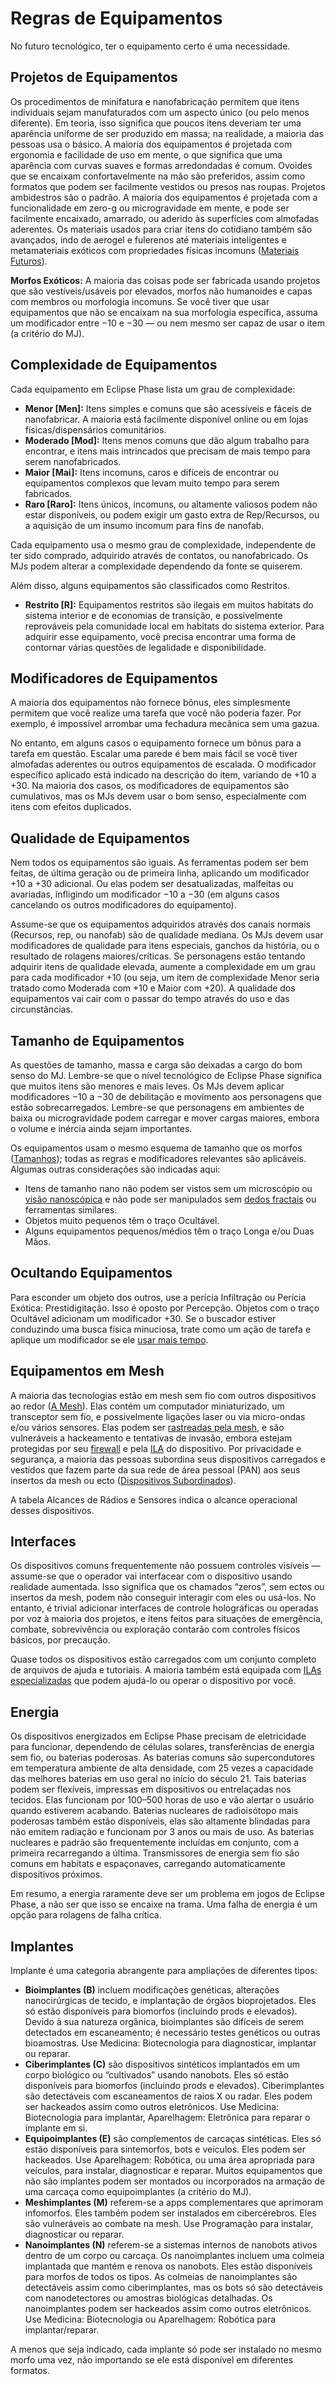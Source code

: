 # Regras de Equipamentos

No futuro tecnológico, ter o equipamento certo é uma necessidade.

## Projetos de Equipamentos

Os procedimentos de minifatura e nanofabricação permitem que itens individuais sejam manufaturados com um aspecto único (ou pelo menos diferente). Em teoria, isso significa que poucos itens deveriam ter uma aparência uniforme de ser produzido em massa; na realidade, a maioria das pessoas usa o básico. A maioria dos equipamentos é projetada com ergonomia e facilidade de uso em mente, o que significa que uma aparência com curvas suaves e formas arredondadas é comum. Ovoides que se encaixam confortavelmente na mão são preferidos, assim como formatos que podem ser facilmente vestidos ou presos nas roupas. Projetos ambidestros são o padrão. A maioria dos equipamentos é projetada com a funcionalidade em zero-g ou microgravidade em mente, e pode ser facilmente encaixado, amarrado, ou aderido às superfícies com almofadas aderentes. Os materiais usados para criar itens do cotidiano também são avançados, indo de aerogel e fulerenos até materiais inteligentes e metamateriais exóticos com propriedades físicas incomuns ([Materiais Futuros](../12/27-future-materials.md)).

**Morfos Exóticos:** A maioria das coisas pode ser fabricada usando projetos que são vestíveis/usáveis por elevados, morfos não humanoides e capas com membros ou morfologia incomuns. Se você tiver que usar equipamentos que não se encaixam na sua morfologia específica, assuma um modificador entre −10 e −30 — ou nem mesmo ser capaz de usar o item (a critério do MJ).

## Complexidade de Equipamentos

Cada equipamento em Eclipse Phase lista um grau de complexidade:

- **Menor \[Men\]:** Itens simples e comuns que são acessíveis e fáceis de nanofabricar. A maioria está facilmente disponível online ou em lojas físicas/dispensários comunitários.
- **Moderado \[Mod\]:** Itens menos comuns que dão algum trabalho para encontrar, e itens mais intrincados que precisam de mais tempo para serem nanofabricados.
- **Maior \[Mai\]:** Itens incomuns, caros e difíceis de encontrar ou equipamentos complexos que levam muito tempo para serem fabricados.
- **Raro \[Raro\]:** Itens únicos, incomuns, ou altamente valiosos podem não estar disponíveis, ou podem exigir um gasto extra de Rep/Recursos, ou a aquisição de um insumo incomum para fins de nanofab.

Cada equipamento usa o mesmo grau de complexidade, independente de ter sido comprado, adquirido através de contatos, ou nanofabricado. Os MJs podem alterar a complexidade dependendo da fonte se quiserem.

Além disso, alguns equipamentos são classificados como Restritos.

- **Restrito \[R\]:** Equipamentos restritos são ilegais em muitos habitats do sistema interior e de economias de transição, e possivelmente reprováveis pela comunidade local em habitats do sistema exterior. Para adquirir esse equipamento, você precisa encontrar uma forma de contornar várias questões de legalidade e disponibilidade.

## Modificadores de Equipamentos

A maioria dos equipamentos não fornece bônus, eles simplesmente permitem que você realize uma tarefa que você não poderia fazer. Por exemplo, é impossível arrombar uma fechadura mecânica sem uma gazua.

No entanto, em alguns casos o equipamento fornece um bônus para a tarefa em questão. Escalar uma parede é bem mais fácil se você tiver almofadas aderentes ou outros equipamentos de escalada. O modificador específico aplicado está indicado na descrição do item, variando de +10 a +30. Na maioria dos casos, os modificadores de equipamentos são cumulativos, mas os MJs devem usar o bom senso, especialmente com itens com efeitos duplicados.

## Qualidade de Equipamentos

Nem todos os equipamentos são iguais. As ferramentas podem ser bem feitas, de última geração ou de primeira linha, aplicando um modificador +10 a +30 adicional. Ou elas podem ser desatualizadas, malfeitas ou avariadas, infligindo um modificador −10 a −30 (em alguns casos cancelando os outros modificadores do equipamento).

Assume-se que os equipamentos adquiridos através dos canais normais (Recursos, rep, ou nanofab) são de qualidade mediana. Os MJs devem usar modificadores de qualidade para itens especiais, ganchos da história, ou o resultado de rolagens maiores/críticas. Se personagens estão tentando adquirir itens de qualidade elevada, aumente a complexidade em um grau para cada modificador +10 (ou seja, um item de complexidade Menor seria tratado como Moderada com +10 e Maior com +20). A qualidade dos equipamentos vai cair com o passar do tempo através do uso e das circunstâncias.

## Tamanho de Equipamentos

As questões de tamanho, massa e carga são deixadas a cargo do bom senso do MJ. Lembre-se que o nível tecnológico de Eclipse Phase significa que muitos itens são menores e mais leves. Os MJs devem aplicar modificadores −10 a −30 de debilitação e movimento aos personagens que estão sobrecarregados. Lembre-se que personagens em ambientes de baixa ou microgravidade podem carregar e mover cargas maiores, embora o volume e inércia ainda sejam importantes.

Os equipamentos usam o mesmo esquema de tamanho que os morfos ([Tamanhos](../12/21-other-action-factors.md#sizes)); todas as regras e modificadores relevantes são aplicáveis. Algumas outras considerações são indicadas aqui:

- Itens de tamanho nano não podem ser vistos sem um microscópio ou [visão nanoscópica](06-sensory-augmentations.md) e não pode ser manipulados sem [dedos fractais](11-physical-augmentations.md) ou ferramentas similares.
- Objetos muito pequenos têm o traço Ocultável.
- Alguns equipamentos pequenos/médios têm o traço Longa e/ou Duas Mãos.

## Ocultando Equipamentos

Para esconder um objeto dos outros, use a perícia Infiltração ou Perícia Exótica: Prestidigitação. Isso é oposto por Percepção. Objetos com o traço Ocultável adicionam um modificador +30. Se o buscador estiver conduzindo uma busca física minuciosa, trate como um ação de tarefa e aplique um modificador se ele [usar mais tempo](../03/03-actions-and-time.md#taking-time).

## Equipamentos em Mesh

A maioria das tecnologias estão em mesh sem fio com outros dispositivos ao redor ([A Mesh](../13/00-the-mesh.md)). Elas contém um computador miniaturizado, um transceptor sem fio, e possivelmente ligações laser ou via micro-ondas e/ou vários sensores. Elas podem ser [rastreadas pela mesh](../13/10-tracking.md#tracing-by-mesh-id), e são vulneráveis a hackeamento e tentativas de invasão, embora estejam protegidas por seu [firewall](../13/12-countermeasures.md#firewall) e pela [ILA](../13/07-ais-and-muses.md) do dispositivo. Por privacidade e segurança, a maioria das pessoas subordina seus dispositivos carregados e vestidos que fazem parte da sua rede de área pessoal (PAN) aos seus insertos da mesh ou ecto ([Dispositivos Subordinados](../13/02-mesh-topology.md#puppeted-devices)).

A tabela Alcances de Rádios e Sensores indica o alcance operacional desses dispositivos.

## Interfaces

Os dispositivos comuns frequentemente não possuem controles visíveis — assume-se que o operador vai interfacear com o dispositivo usando realidade aumentada. Isso significa que os chamados “zeros”, sem ectos ou insertos da mesh, podem não conseguir interagir com eles ou usá-los. No entanto, é trivial adicionar interfaces de controle holográficas ou operadas por voz à maioria dos projetos, e itens feitos para situações de emergência, combate, sobrevivência ou exploração contarão com controles físicos básicos, por precaução.

Quase todos os dispositivos estão carregados com um conjunto completo de arquivos de ajuda e tutoriais. A maioria também está equipada com [ILAs especializadas](../13/07-ais-and-muses.md#alis) que podem ajudá-lo ou operar o dispositivo por você.

## Energia

Os dispositivos energizados em Eclipse Phase precisam de eletricidade para funcionar, dependendo de células solares, transferências de energia sem fio, ou baterias poderosas. As baterias comuns são supercondutores em temperatura ambiente de alta densidade, com 25 vezes a capacidade das melhores baterias em uso geral no início do século 21. Tais baterias podem ser flexíveis, impressas em dispositivos ou entrelaçadas nos tecidos. Elas funcionam por 100–500 horas de uso e vão alertar o usuário quando estiverem acabando. Baterias nucleares de radioisótopo mais poderosas também estão disponíveis, elas são altamente blindadas para não emitem radiação e funcionam por 3 anos ou mais de uso. As baterias nucleares e padrão são frequentemente incluídas em conjunto, com a primeira recarregando a última. Transmissores de energia sem fio são comuns em habitats e espaçonaves, carregando automaticamente dispositivos próximos.

Em resumo, a energia raramente deve ser um problema em jogos de Eclipse Phase, a não ser que isso se encaixe na trama. Uma falha de energia é um opção para rolagens de falha crítica.

## Implantes

Implante é uma categoria abrangente para ampliações de diferentes tipos:

<!--sort-->

- **Bioimplantes (B)** incluem modificações genéticas, alterações nanocirúrgicas de tecido, e implantação de órgãos bioprojetados. Eles só estão disponíveis para biomorfos (incluindo prods e elevados). Devido à sua natureza orgânica, bioimplantes são difíceis de serem detectados em escaneamento; é necessário testes genéticos ou outras bioamostras. Use Medicina: Biotecnologia para diagnosticar, implantar ou reparar.
- **Ciberimplantes (C)** são dispositivos sintéticos implantados em um corpo biológico ou “cultivados” usando nanobots. Eles só estão disponíveis para biomorfos (incluindo prods e elevados). Ciberimplantes são detectáveis com escaneamentos de raios X ou radar. Eles podem ser hackeados assim como outros eletrônicos. Use Medicina: Biotecnologia para implantar, Aparelhagem: Eletrônica para reparar o implante em si.
- **Equipoimplantes (E)** são complementos de carcaças sintéticas. Eles só estão disponíveis para sintemorfos, bots e veículos. Eles podem ser hackeados. Use Aparelhagem: Robótica, ou uma área apropriada para veículos, para instalar, diagnosticar e reparar. Muitos equipamentos que não são implantes podem ser montados ou incorporados na armação de uma carcaça como equipoimplantes (a critério do MJ).
- **Meshimplantes (M)** referem-se a apps complementares que aprimoram infomorfos. Eles também podem ser instalados em cibercérebros. Eles são vulneráveis ao combate na mesh. Use Programação para instalar, diagnosticar ou reparar.
- **Nanoimplantes (N)** referem-se a sistemas internos de nanobots ativos dentro de um corpo ou carcaça. Os nanoimplantes incluem uma colmeia implantada que mantém e renova os nanobots. Eles estão disponíveis para morfos de todos os tipos. As colmeias de nanoimplantes são detectáveis assim como ciberimplantes, mas os bots só são detectáveis com nanodetectores ou amostras biológicas detalhadas. Os nanoimplantes podem ser hackeados assim como outros eletrônicos. Use Medicina: Biotecnologia ou Aparelhagem: Robótica para implantar/reparar.

A menos que seja indicado, cada implante só pode ser instalado no mesmo morfo uma vez, não importando se ele está disponível em diferentes formatos.
